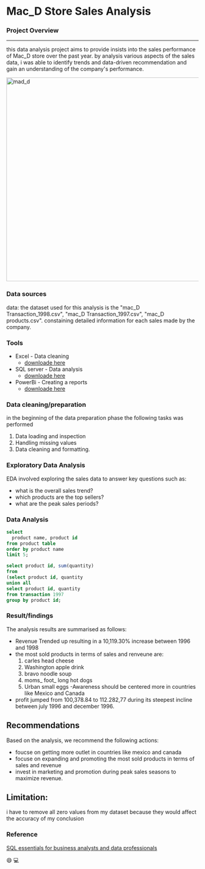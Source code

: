 # Mac_D Store Sales Analysis

### Project Overview
---

this data analysis project aims to provide insists into the sales performance of Mac_D store over the past year. by analysis various aspects of the sales data, i was able to identify trends and data-driven recommendation and gain an understanding of the company's performance.




<img width="532" alt="mad_d" src="https://github.com/chikann100/Mac_D.-Store-Sales-Report/assets/149578332/7a52d7e2-8295-450a-8002-b11d0e5c8590">

### Data sources

data: the dataset used for this analysis is the "mac_D Transaction_1998.csv", "mac_D Transaction_1997.csv", "mac_D products.csv". constaining detailed information for each sales made by the company.

### Tools

- Excel - Data cleaning
   - [downloade here](https://microsoft.com)
- SQL server - Data analysis
    - [downloade here](https://sqlserver.com)
- PowerBi - Creating a reports
   - [downloade here](https://microsoft.com)


### Data cleaning/preparation

in the beginning of the data preparation phase the following tasks was performed
1. Data loading and inspection
2. Handling missing values
3. Data cleaning and formatting.


### Exploratory Data Analysis
EDA involved exploring the sales data to answer key questions such as:
- what is the overall sales trend?
-  which products are the top sellers?
-   what are the peak sales periods?


### Data Analysis

``` sql
select
  product name, product id
from product table
order by product name
limit 5;
```

``` sql
select product id, sum(quantity)
from
(select product id, quantity
union all
select product id, quantity
from transaction 1997
group by product id;
```


### Result/findings
The analysis results are summarised as follows:

- Revenue Trended up resulting in a 10,119.30% increase between 1996 and 1998
- the most sold products in terms of sales and renveune are:
    1. carles head cheese
    2. Washington apple drink
    3. bravo noodle soup
    4. moms_ foot_ long hot dogs
    5. Urban small eggs
-Awareness should be centered more in countries like Mexico and Canada
- profit jumped from 100,378.84 to 112.282,77 during its steepest incline between july 1996 and december 1996.

## Recommendations

Based on the analysis, we recommend the following actions:
- foucse on getting more outlet in countries like mexico and canada
- focuse on expanding  and promoting the most sold products in terms of sales and revenue
- invest in marketing and promotion during peak sales seasons to maximize revenue.

## Limitation:

i have to remove all zero values from my dataset because they would affect the accuracy of my conclusion

### Reference
[SQL essentials for business analysts and data professionals](https://www.udemy.com)

😄
💻


 
    

  

  

